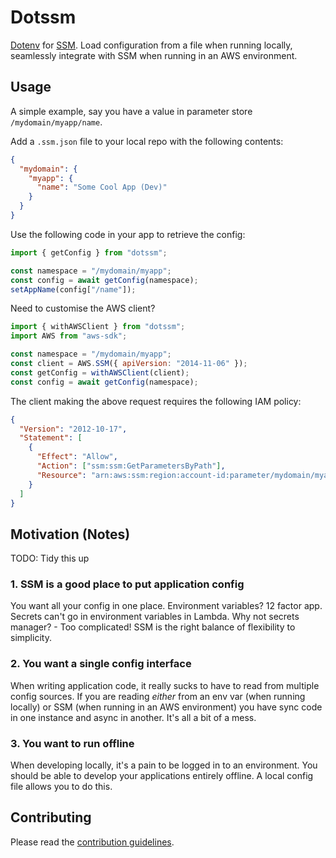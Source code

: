 # Dotssm

[Dotenv](https://www.npmjs.com/package/dotenv) for [SSM](https://docs.aws.amazon.com/systems-manager/latest/userguide/systems-manager-parameter-store.html).
Load configuration from a file when running locally,
seamlessly integrate with SSM when running in an AWS environment.

## Usage

A simple example, say you have a value in parameter store `/mydomain/myapp/name`.

Add a `.ssm.json` file to your local repo with the following contents:

```json
{
  "mydomain": {
    "myapp": {
      "name": "Some Cool App (Dev)"
    }
  }
}
```

Use the following code in your app to retrieve the config:

```js
import { getConfig } from "dotssm";

const namespace = "/mydomain/myapp";
const config = await getConfig(namespace);
setAppName(config["/name"]);
```

Need to customise the AWS client?

```js
import { withAWSClient } from "dotssm";
import AWS from "aws-sdk";

const namespace = "/mydomain/myapp";
const client = AWS.SSM({ apiVersion: "2014-11-06" });
const getConfig = withAWSClient(client);
const config = await getConfig(namespace);
```

The client making the above request requires the following IAM policy:

```json
{
  "Version": "2012-10-17",
  "Statement": [
    {
      "Effect": "Allow",
      "Action": ["ssm:ssm:GetParametersByPath"],
      "Resource": "arn:aws:ssm:region:account-id:parameter/mydomain/myapp/*"
    }
  ]
}
```

## Motivation (Notes)

TODO: Tidy this up

### 1. SSM is a good place to put application config

You want all your config in one place.
Environment variables? 12 factor app.
Secrets can't go in environment variables in Lambda.
Why not secrets manager? - Too complicated!
SSM is the right balance of flexibility to simplicity.

### 2. You want a single config interface

When writing application code, it really sucks to have
to read from multiple config sources.
If you are reading _either_ from an env var (when running locally)
or SSM (when running in an AWS environment) you have sync code
in one instance and async in another. It's all a bit of a mess.

### 3. You want to run offline

When developing locally, it's a pain to be logged in to an environment.
You should be able to develop your applications entirely offline.
A local config file allows you to do this.

## Contributing

Please read the [contribution guidelines](CONTRIBUTING.md).
